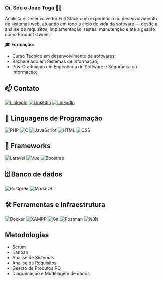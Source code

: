 ### Oi, Sou o Joao Toga 🙋‍♂️

Analista e Desenvolvedor Full Stack com experiência no desenvolvimento de sistemas web, atuando em todo o ciclo de vida do software — desde a análise de requisitos, implementação, testes, manutenção e até a gestão como Product Owner.

🎓 **Formação:**
- Curso Tecnico em desenvolvimento de softwares;
- Bacharelado em Sistemas de Informação;
- Pós-Graduação em Engenharia de Software e Segurança da Informação;



## 📫 Contato


[![LinkedIn](https://img.shields.io/badge/LinkedIn-0077B5?style=for-the-badge&logo=linkedin&logoColor=white)](https://www.linkedin.com/in/joaotoga/)
[![LinkedIn](https://img.shields.io/badge/WhatsApp-25D366?style=for-the-badge&logo=whatsapp&logoColor=white)](https://wa.me/5592981733060)
[![LinkedIn](https://img.shields.io/badge/Instagram-E4405F?style=for-the-badge&logo=instagram&logoColor=white)](https://www.instagram.com/joaotoga_/)


## 🧠 Linguagens de Programação

![PHP](https://img.shields.io/badge/PHP-777BB4?style=for-the-badge&logo=php&logoColor=white)
![C](https://img.shields.io/badge/C-00599C?style=for-the-badge&logo=c&logoColor=white)
![JavaScript](https://img.shields.io/badge/JavaScript-323330?style=for-the-badge&logo=javascript&logoColor=F7DF1E)
![HTML](https://img.shields.io/badge/HTML5-E34F26?style=for-the-badge&logo=html5&logoColor=white)
![CSS](https://img.shields.io/badge/CSS3-1572B6?style=for-the-badge&logo=css3&logoColor=white)

## 🧰 Frameworks

![Laravel](https://img.shields.io/badge/Laravel-FF2D20?style=for-the-badge&logo=laravel&logoColor=white)
![Vue](https://img.shields.io/badge/Vue%20js-35495E?style=for-the-badge&logo=vuedotjs&logoColor=4FC08D)
![Boostrap](https://img.shields.io/badge/Bootstrap-563D7C?style=for-the-badge&logo=bootstrap&logoColor=white)

## 🗄️ Banco de dados
![Postgree](https://img.shields.io/badge/PostgreSQL-316192?style=for-the-badge&logo=postgresql&logoColor=white)
![MariaDB](https://img.shields.io/badge/MariaDB-003545?style=for-the-badge&logo=mariadb&logoColor=whit)

## 🛠️ Ferramentas e Infraestrutura

![Docker](https://img.shields.io/badge/Docker-2496ED?style=for-the-badge&logo=docker&logoColor=white)
![XAMPP](https://img.shields.io/badge/XAMPP-FB7A24?style=for-the-badge&logo=xampp&logoColor=white)
![Git](https://img.shields.io/badge/Git-F05032?style=for-the-badge&logo=git&logoColor=white)
![Postman](https://img.shields.io/badge/Postman-FF6C37?style=for-the-badge&logo=postman&logoColor=white)
![N8N](https://img.shields.io/badge/n8n-EF6530?style=for-the-badge&logo=n8n&logoColor=white)

## Metodologias

- Scrum
- Kanban
- Analise de Sistemas
- Analise de Requisitos
- Gestao de Produtos PO
- Diagramaçao e Modelagem de dados
